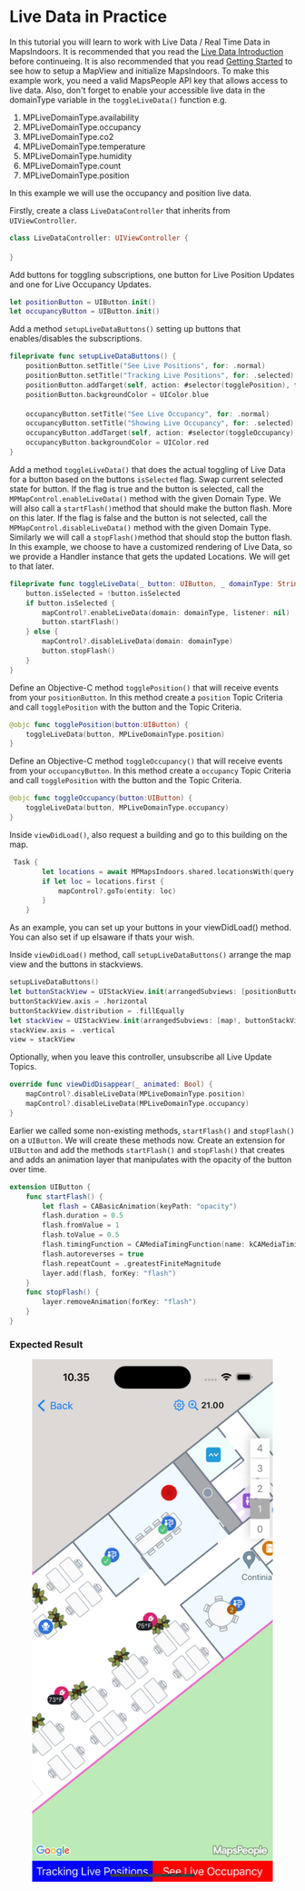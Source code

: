 # Live Data in Practice

In this tutorial you will learn to work with Live Data / Real Time Data in MapsIndoors. It is recommended that you read the [Live Data Introduction](https://docs.mapsindoors.com/live-data-intro/) before continueing. It is also recommended that you read [Getting Started](https://docs.mapsindoors.com/getting-started/ios/set-up-your-environment) to see how to setup a MapView and initialize MapsIndoors. To make this example work, you need a valid MapsPeople API key that allows access to live data. Also, don't forget to enable your accessible live data in the domainType variable in the `toggleLiveData()` function e.g.

1. MPLiveDomainType.availability
2. MPLiveDomainType.occupancy
3. MPLiveDomainType.co2
4. MPLiveDomainType.temperature
5. MPLiveDomainType.humidity
6. MPLiveDomainType.count
7. MPLiveDomainType.position

In this example we will use the occupancy and position live data.

Firstly, create a class `LiveDataController` that inherits from `UIViewController`.

```swift
class LiveDataController: UIViewController {

} 
```

Add buttons for toggling subscriptions, one button for Live Position Updates and one for Live Occupancy Updates.

```swift
let positionButton = UIButton.init()
let occupancyButton = UIButton.init()
```

Add a method `setupLiveDataButtons()` setting up buttons that enables/disables the subscriptions.

```swift
fileprivate func setupLiveDataButtons() {
    positionButton.setTitle("See Live Positions", for: .normal)
    positionButton.setTitle("Tracking Live Positions", for: .selected)
    positionButton.addTarget(self, action: #selector(togglePosition), for: .touchUpInside)
    positionButton.backgroundColor = UIColor.blue

    occupancyButton.setTitle("See Live Occupancy", for: .normal)
    occupancyButton.setTitle("Showing Live Occupancy", for: .selected)
    occupancyButton.addTarget(self, action: #selector(toggleOccupancy), for: .touchUpInside)
    occupancyButton.backgroundColor = UIColor.red
}
```

Add a method `toggleLiveData()` that does the actual toggling of Live Data for a button based on the buttons `isSelected` flag. Swap current selected state for button. If the flag is true and the button is selected, call the `MPMapControl.enableLiveData()` method with the given Domain Type. We will also call a `startFlash()`method that should make the button flash. More on this later. If the flag is false and the button is not selected, call the `MPMapControl.disableLiveData()` method with the given Domain Type. Similarly we will call a `stopFlash()`method that should stop the button flash. In this example, we choose to have a customized rendering of Live Data, so we provide a Handler instance that gets the updated Locations. We will get to that later.

```swift
fileprivate func toggleLiveData(_ button: UIButton, _ domainType: String) {
    button.isSelected = !button.isSelected
    if button.isSelected {
        mapControl?.enableLiveData(domain: domainType, listener: nil)
        button.startFlash()
    } else {
        mapControl?.disableLiveData(domain: domainType)
        button.stopFlash()
    }
}
```

Define an Objective-C method `togglePosition()` that will receive events from your `positionButton`. In this method create a `position` Topic Criteria and call `togglePosition` with the button and the Topic Criteria.

```swift
@objc func togglePosition(button:UIButton) {
    toggleLiveData(button, MPLiveDomainType.position)
}
```

Define an Objective-C method `toggleOccupancy()` that will receive events from your `occupancyButton`. In this method create a `occupancy` Topic Criteria and call `togglePosition` with the button and the Topic Criteria.

```swift
@objc func toggleOccupancy(button:UIButton) {
    toggleLiveData(button, MPLiveDomainType.occupancy)
}
```

Inside `viewDidLoad()`, also request a building and go to this building on the map.

```swift
 Task {
        let locations = await MPMapsIndoors.shared.locationsWith(query: nil, filter: nil)
        if let loc = locations.first {
            mapControl?.goTo(entity: loc)
        }
    }
```

As an example, you can set up your buttons in your viewDidLoad() method. You can also set if up elsaware if thats your wish.

Inside `viewDidLoad()` method, call `setupLiveDataButtons()` arrange the map view and the buttons in stackviews.

```swift
setupLiveDataButtons()
let buttonStackView = UIStackView.init(arrangedSubviews: [positionButton, occupancyButton])
buttonStackView.axis = .horizontal
buttonStackView.distribution = .fillEqually
let stackView = UIStackView.init(arrangedSubviews: [map!, buttonStackView])
stackView.axis = .vertical
view = stackView

```

Optionally, when you leave this controller, unsubscribe all Live Update Topics.

```swift
override func viewDidDisappear(_ animated: Bool) {
    mapControl?.disableLiveData(MPLiveDomainType.position)
    mapControl?.disableLiveData(MPLiveDomainType.occupancy)
}
```

Earlier we called some non-existing methods, `startFlash()` and `stopFlash()` on a `UIButton`. We will create these methods now. Create an extension for `UIButton` and add the methods `startFlash()` and `stopFlash()` that creates and adds an animation layer that manipulates with the opacity of the button over time.

```swift
extension UIButton {
    func startFlash() {
        let flash = CABasicAnimation(keyPath: "opacity")
        flash.duration = 0.5
        flash.fromValue = 1
        flash.toValue = 0.5
        flash.timingFunction = CAMediaTimingFunction(name: kCAMediaTimingFunctionEaseInEaseOut)
        flash.autoreverses = true
        flash.repeatCount = .greatestFiniteMagnitude
        layer.add(flash, forKey: "flash")
    }
    func stopFlash() {
        layer.removeAnimation(forKey: "flash")
    }
}
```

### Expected Result[​](https://docs.mapsindoors.com/live-data-in-practice#expected-result) <a href="#expected-result" id="expected-result"></a>

<figure><img src="../../../.gitbook/assets/image (13).png" alt=""><figcaption></figcaption></figure>
